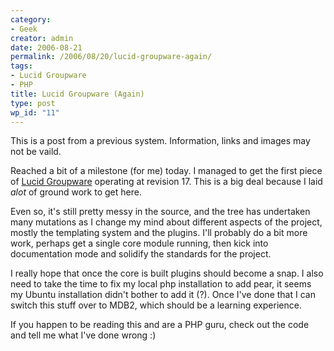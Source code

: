 ```yaml
---
category:
- Geek
creator: admin
date: 2006-08-21
permalink: /2006/08/20/lucid-groupware-again/
tags:
- Lucid Groupware
- PHP
title: Lucid Groupware (Again)
type: post
wp_id: "11"
---
```


This is a post from a previous system.  Information, links and images may not be vaild.

Reached a bit of a milestone (for me) today. I managed to get the first piece of [Lucid Groupware](http://lucid.velvetcache.org/) operating at revision 17.  This is a big deal because I laid _alot_ of ground work to get here.

Even so, it's still pretty messy in the source, and the tree has undertaken many mutations as I change my mind about different aspects of the project, mostly the templating system and the plugins.  I'll probably do a bit more work, perhaps get a single core module running, then kick into documentation mode and solidify the standards for the project.

I really hope that once the core is built plugins should become a snap.  I also need to take the time to fix my local php installation to add pear, it seems my Ubuntu installation didn't bother to add it (?).  Once I've done that I can switch this stuff over to MDB2, which should be a learning experience.

If you happen to be reading this and are a PHP guru, check out the code and tell me what I've done wrong :)
